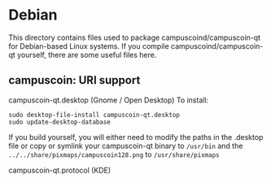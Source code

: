 
Debian
====================
This directory contains files used to package campuscoind/campuscoin-qt
for Debian-based Linux systems. If you compile campuscoind/campuscoin-qt yourself, there are some useful files here.

## campuscoin: URI support ##


campuscoin-qt.desktop  (Gnome / Open Desktop)
To install:

	sudo desktop-file-install campuscoin-qt.desktop
	sudo update-desktop-database

If you build yourself, you will either need to modify the paths in
the .desktop file or copy or symlink your campuscoin-qt binary to `/usr/bin`
and the `../../share/pixmaps/campuscoin128.png` to `/usr/share/pixmaps`

campuscoin-qt.protocol (KDE)

